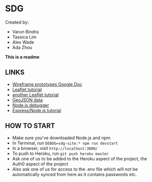 # SDG
Created by:
* Varun Bindra
* Tassica Lim
* Alex Wade
* Ada Zhou

**This is a readme**

## LINKS ##
* [Wireframe prototypes Google Doc](https://docs.google.com/presentation/d/19BCDviMSk3s_VIdAQ38V3_ZXrIg4IAug3f2fSjoTf8o/edit?usp=sharing)
* [Leaflet tutorial](http://spatialcarpentry.github.io/cartography/show%20your%20results/leaflet/)
* [another Leaflet tutorial](https://maptimeboston.github.io/leaflet-intro/)
* [GeoJSON data](http://eric.clst.org/tech/usgeojson/)
* [Node.js debugger](https://nodejs.org/api/debugger.html)
* [Express/Node.js tutorial](https://developer.mozilla.org/en-US/docs/Learn/Server-side/Express_Nodejs/Tutorial_local_library_website)

## HOW TO START ##
* Make sure you've downloaded Node.js and npm
* In Terminal, run `DEBUG=sdg-site:* npm run devstart`
* In a browser, visit `http://localhost:3000/`
* To push to Heroku, run `git push heroku master`
* Ask one of us to be added to the Heroku aspect of the project, the Auth0 aspect of the project
* Also ask one of us for access to the .env file which will *not* be automatically synced from here as it contains passwords etc.
